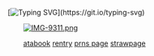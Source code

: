 [![Typing SVG](https://readme-typing-svg.demolab.com?font=justify&weight=500&duration=1000&pause=1500&color=FFFFFF&center=true&vCenter=true&width=435&lines=gave+way+more+than+my+rib+to+you%2C;you%E2%80%99re+lilith+to+a+fault.;i+set+up+all+these+fucking+rules%2C;they+don't+mean+anything+to+you.;and+if+i+didn%E2%80%99t+love+you+so+much;it%E2%80%99d+end+in+assault.)](https://git.io/typing-svg)

⠀⠀⠀[![IMG-9311.png](https://i.postimg.cc/90VFDKtg/IMG-9311.png)](https://postimg.cc/ZB7hgfQ6)

⠀⠀⠀[atabook](https://4saken.atabook.org) [rentry](https://rentry.co/babble) [prns page](https://pronouns.cc/@betrayed) [strawpage](https://doublefedora.straw.page/)
